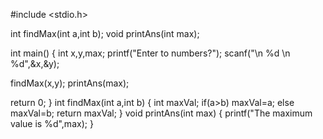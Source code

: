 #include <stdio.h>

int findMax(int a,int b);
void printAns(int max);

int main()
{
    int x,y,max;
    printf("Enter to numbers?");
    scanf("\n %d \n %d",&x,&y);

   findMax(x,y);
   printAns(max);

   return 0;
}
int findMax(int a,int b)
{
    int maxVal;
    if(a>b)
        maxVal=a;
    else
        maxVal=b;
    return maxVal;
}
void printAns(int max)
{
    printf("The maximum value is %d",max);
}

